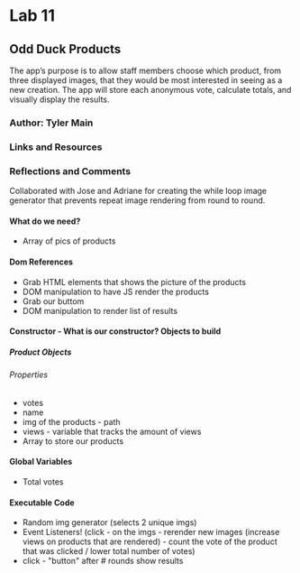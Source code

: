 # Lab 11

## Odd Duck Products

 The app’s purpose is to allow staff members choose which product, from three displayed images, that they would be most interested in seeing as a new creation. The app will store each anonymous vote, calculate totals, and visually display the results.

### Author: Tyler Main

### Links and Resources

### Reflections and Comments

Collaborated with Jose and Adriane for creating the while loop image generator that prevents repeat image rendering from round to round. 

#### What do we need?

- Array of pics of products

#### Dom References

- Grab HTML elements that shows the picture of the products
- DOM manipulation to have JS render the products
- Grab our buttom
- DOM manipulation to render list of results

#### Constructor - What is our constructor? Objects to build

##### Product Objects

###### Properties

- votes
- name
- img of the products - path
- views - variable that tracks the amount of views
- Array to store our products

#### Global Variables

- Total votes

#### Executable Code

- Random img generator (selects 2 unique imgs)
- Event Listeners! (click - on the imgs - rerender new images (increase views on products that are rendered) - count the vote of the product that was clicked / lower total number of votes)
- click - "button" after # rounds show results
